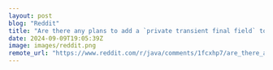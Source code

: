 ```yaml
---
layout: post
blog: "Reddit"
title: "Are there any plans to add a `private transient final field` to a record (for caching a derived relation between two values)..."
date: 2024-09-09T19:05:39Z
image: images/reddit.png
remote_url: "https://www.reddit.com/r/java/comments/1fcxhp7/are_there_any_plans_to_add_a_private_transient/"
---
```


